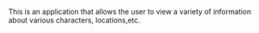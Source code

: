 This is an application that allows the user to view a variety of information about various characters, locations,etc.